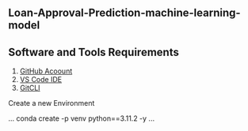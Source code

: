 ## Loan-Approval-Prediction-machine-learning-model

## Software and Tools Requirements

1. [GitHub Acoount](http://github.com )
2. [VS Code IDE](http://visualstudio.com/)
3. [GitCLI](https://git-scm.com/docs/gitcli)


Create a new Environment

...
conda create -p venv python==3.11.2 -y
...
